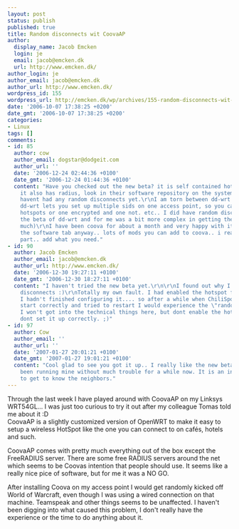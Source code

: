 ```yaml
---
layout: post
status: publish
published: true
title: Random disconnects wit CoovaAP
author:
  display_name: Jacob Emcken
  login: je
  email: jacob@emcken.dk
  url: http://www.emcken.dk/
author_login: je
author_email: jacob@emcken.dk
author_url: http://www.emcken.dk/
wordpress_id: 155
wordpress_url: http://emcken.dk/wp/archives/155-random-disconnects-wit-coovaap.html
date: '2006-10-07 17:38:25 +0200'
date_gmt: '2006-10-07 17:38:25 +0200'
categories:
- Linux
tags: []
comments:
- id: 85
  author: cow
  author_email: dogstar@dodgeit.com
  author_url: ''
  date: '2006-12-24 02:44:36 +0100'
  date_gmt: '2006-12-24 01:44:36 +0100'
  content: "Have you checked out the new beta? it is self contained hotspot.. but
    it also has radius, look in their software repository on the system tab.\r\nI
    havent had any random disconnects yet.\r\nI am torn between dd-wrt and coova as
    dd-wrt lets you set up multiple sids on one access point, so you can have different
    hotspots or one encrypted and one not. etc.. I did have random disconnects with
    the beta of dd-wrt and for me was a bit more complex in getting the hotspot working(not
    much)\r\nI have been coova for about a month and very happy with it.\r\nCheck
    the software tab anyway.. lots of mods you can add to coova.. i really like that
    part.. add what you need."
- id: 90
  author: Jacob Emcken
  author_email: jacob@emcken.dk
  author_url: http://www.emcken.dk/
  date: '2006-12-30 19:27:11 +0100'
  date_gmt: '2006-12-30 18:27:11 +0100'
  content: "I haven't tried the new beta yet.\r\n\r\nI found out why I got those \"random\"
    disconnects :)\r\nTotally my own fault. I had enabled the hotspot feature, but
    I hadn't finished configuring it.... so after a while when ChiliSpot couldn't
    start correctly and tried to restart I would experience the \"random\" disconnect.
    I won't got into the technical things here, but dont enable the hotspot if you
    dont set it up correctly. ;)"
- id: 97
  author: Cow
  author_email: ''
  author_url: ''
  date: '2007-01-27 20:01:21 +0100'
  date_gmt: '2007-01-27 19:01:21 +0100'
  content: "Cool glad to see you got it up.. I really like the new beta.\r\nI have
    been running mine without much trouble for a while now. It is an interesting way
    to get to know the neighbors."
---
```

<p>Through the last week I have played around with CoovaAP on my Linksys WRT54GL... I was just too curious to try it out after my colleague Tomas told me about it :D<br />
CoovaAP is a slightly customized version of OpenWRT to make it easy to setup a wireless HotSpot like the one you can connect to on caf&eacute;s, hotels and such.</p>
<p>CoovaAP comes with pretty much everything out of the box except the FreeRADIUS server. There are some free RADIUS servers around the net which seems to be Coovas intention that people should use. It seems like a really nice pice of software, but for me it was a NO GO.</p>
<p>After installing Coova on my access point I would get randomly kicked off World of Warcraft, even though I was using a wired connection on that machine. Teamspeak and other things seems to be unaffected. I haven't been digging into what caused this problem, I don't really have the experience or the time to do anything about it.</p>
